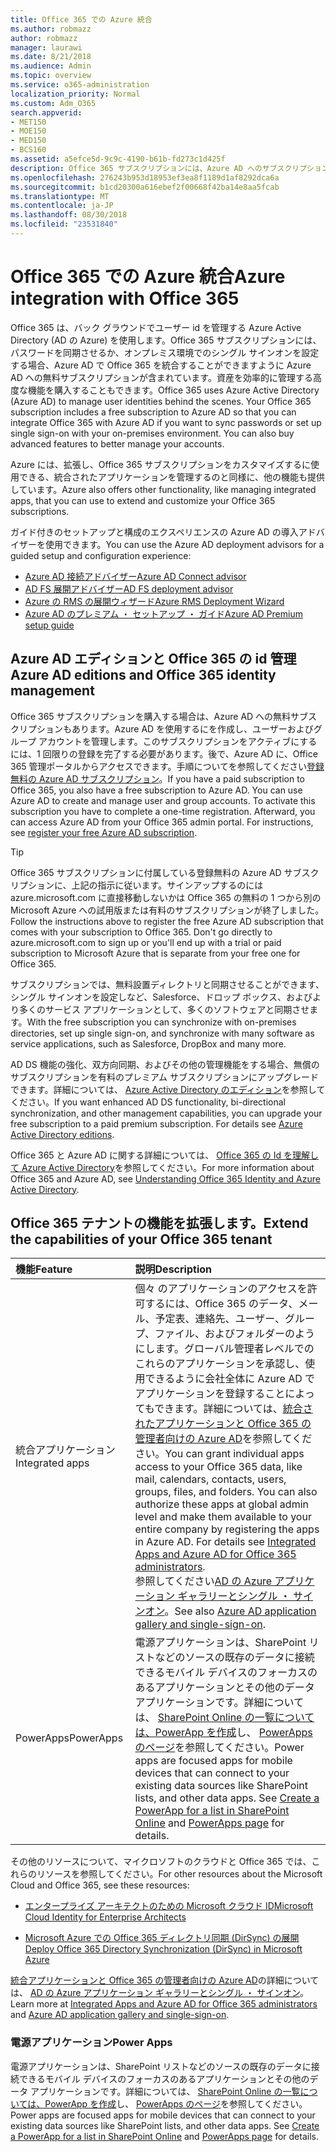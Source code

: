 ```yaml
---
title: Office 365 での Azure 統合
ms.author: robmazz
author: robmazz
manager: laurawi
ms.date: 8/21/2018
ms.audience: Admin
ms.topic: overview
ms.service: o365-administration
localization_priority: Normal
ms.custom: Adm_O365
search.appverid:
- MET150
- MOE150
- MED150
- BCS160
ms.assetid: a5efce5d-9c9c-4190-b61b-fd273c1d425f
description: Office 365 サブスクリプションには、Azure AD へのサブスクリプションが含まれています。オンプレミス環境でパスワード同期またはシングル サインオンをする場合は、Azure AD と Office 365 を統合します。
ms.openlocfilehash: 276243b953d18953ef3ea8f1189d1af8292dca6a
ms.sourcegitcommit: b1cd20300a616ebef2f00668f42ba14e8aa5fcab
ms.translationtype: MT
ms.contentlocale: ja-JP
ms.lasthandoff: 08/30/2018
ms.locfileid: "23531840"
---
```

# <a name="azure-integration-with-office-365"></a><span data-ttu-id="899a0-104">Office 365 での Azure 統合</span><span class="sxs-lookup"><span data-stu-id="899a0-104">Azure integration with Office 365</span></span>

<span data-ttu-id="899a0-p102">Office 365 は、バック グラウンドでユーザー id を管理する Azure Active Directory (AD の Azure) を使用します。Office 365 サブスクリプションには、パスワードを同期させるか、オンプレミス環境でのシングル サインオンを設定する場合、Azure AD で Office 365 を統合することができますように Azure AD への無料サブスクリプションが含まれています。資産を効率的に管理する高度な機能を購入することもできます。</span><span class="sxs-lookup"><span data-stu-id="899a0-p102">Office 365 uses Azure Active Directory (Azure AD) to manage user identities behind the scenes. Your Office 365 subscription includes a free subscription to Azure AD so that you can integrate Office 365 with Azure AD if you want to sync passwords or set up single sign-on with your on-premises environment. You can also buy advanced features to better manage your accounts.</span></span>
  
<span data-ttu-id="899a0-108">Azure には、拡張し、Office 365 サブスクリプションをカスタマイズするに使用できる、統合されたアプリケーションを管理するのと同様に、他の機能も提供しています。</span><span class="sxs-lookup"><span data-stu-id="899a0-108">Azure also offers other functionality, like managing integrated apps, that you can use to extend and customize your Office 365 subscriptions.</span></span>
  
<span data-ttu-id="899a0-109">ガイド付きのセットアップと構成のエクスペリエンスの Azure AD の導入アドバイザーを使用できます。</span><span class="sxs-lookup"><span data-stu-id="899a0-109">You can use the Azure AD deployment advisors for a guided setup and configuration experience:</span></span>
 - [<span data-ttu-id="899a0-110">Azure AD 接続アドバイザー</span><span class="sxs-lookup"><span data-stu-id="899a0-110">Azure AD Connect advisor</span></span>](https://aka.ms/aadconnectpwsync)
 - [<span data-ttu-id="899a0-111">AD FS 展開アドバイザー</span><span class="sxs-lookup"><span data-stu-id="899a0-111">AD FS deployment advisor</span></span>](https://aka.ms/adfsguidance)
 - [<span data-ttu-id="899a0-112">Azure の RMS の展開ウィザード</span><span class="sxs-lookup"><span data-stu-id="899a0-112">Azure RMS Deployment Wizard</span></span>](https://aka.ms/azuremsguidance)
 - [<span data-ttu-id="899a0-113">Azure AD のプレミアム ・ セットアップ ・ ガイド</span><span class="sxs-lookup"><span data-stu-id="899a0-113">Azure AD Premium setup guide</span></span>](https://aka.ms/aadpguidance)
  
## <a name="azure-ad-editions-and-office-365-identity-management"></a><span data-ttu-id="899a0-114">Azure AD エディションと Office 365 の id 管理</span><span class="sxs-lookup"><span data-stu-id="899a0-114">Azure AD editions and Office 365 identity management</span></span>

<span data-ttu-id="899a0-p103">Office 365 サブスクリプションを購入する場合は、Azure AD への無料サブスクリプションもあります。Azure AD を使用するにを作成し、ユーザーおよびグループ アカウントを管理します。このサブスクリプションをアクティブにするには、1 回限りの登録を完了する必要があります。後で、Azure AD に、Office 365 管理ポータルからアクセスできます。手順についてを参照してください[登録無料の Azure AD サブスクリプション](https://go.microsoft.com/fwlink/p/?LinkId=617127)。</span><span class="sxs-lookup"><span data-stu-id="899a0-p103">If you have a paid subscription to Office 365, you also have a free subscription to Azure AD. You can use Azure AD to create and manage user and group accounts. To activate this subscription you have to complete a one-time registration. Afterward, you can access Azure AD from your Office 365 admin portal. For instructions, see [register your free Azure AD subscription](https://go.microsoft.com/fwlink/p/?LinkId=617127).</span></span> 
  
> [!TIP]
> <span data-ttu-id="899a0-p104">Office 365 サブスクリプションに付属している登録無料の Azure AD サブスクリプションに、上記の指示に従います。サインアップするのには azure.microsoft.com に直接移動しないかは Office 365 の無料の 1 つから別の Microsoft Azure への試用版または有料のサブスクリプションが終了しました。</span><span class="sxs-lookup"><span data-stu-id="899a0-p104">Follow the instructions above to register the free Azure AD subscription that comes with your subscription to Office 365. Don't go directly to azure.microsoft.com to sign up or you'll end up with a trial or paid subscription to Microsoft Azure that is separate from your free one for Office 365.</span></span> 
  
<span data-ttu-id="899a0-122">サブスクリプションでは、無料設置ディレクトリと同期させることができます、シングル サインオンを設定しなど、Salesforce、ドロップ ボックス、およびより多くのサービス アプリケーションとして、多くのソフトウェアと同期させます。</span><span class="sxs-lookup"><span data-stu-id="899a0-122">With the free subscription you can synchronize with on-premises directories, set up single sign-on, and synchronize with many software as service applications, such as Salesforce, DropBox and many more.</span></span>
  
<span data-ttu-id="899a0-p105">AD DS 機能の強化、双方向同期、およびその他の管理機能をする場合、無償のサブスクリプションを有料のプレミアム サブスクリプションにアップグレードできます。詳細については、 [Azure Active Directory のエディション](https://docs.microsoft.com/azure/active-directory/fundamentals/active-directory-whatis)を参照してください。</span><span class="sxs-lookup"><span data-stu-id="899a0-p105">If you want enhanced AD DS functionality, bi-directional synchronization, and other management capabilities, you can upgrade your free subscription to a paid premium subscription. For details see [Azure Active Directory editions](https://docs.microsoft.com/azure/active-directory/fundamentals/active-directory-whatis).</span></span>
  
<span data-ttu-id="899a0-125">Office 365 と Azure AD に関する詳細については、 [Office 365 の Id を理解して Azure Active Directory](https://support.office.com/article/06a189e7-5ec6-4af2-94bf-a22ea225a7a9)を参照してください。</span><span class="sxs-lookup"><span data-stu-id="899a0-125">For more information about Office 365 and Azure AD, see [Understanding Office 365 Identity and Azure Active Directory](https://support.office.com/article/06a189e7-5ec6-4af2-94bf-a22ea225a7a9).</span></span>
  
## <a name="extend-the-capabilities-of-your-office-365-tenant"></a><span data-ttu-id="899a0-126">Office 365 テナントの機能を拡張します。</span><span class="sxs-lookup"><span data-stu-id="899a0-126">Extend the capabilities of your Office 365 tenant</span></span>

|<span data-ttu-id="899a0-127">**機能**</span><span class="sxs-lookup"><span data-stu-id="899a0-127">**Feature**</span></span>|<span data-ttu-id="899a0-128">**説明**</span><span class="sxs-lookup"><span data-stu-id="899a0-128">**Description**</span></span>|
|:-----|:-----|
|<span data-ttu-id="899a0-129">統合アプリケーション</span><span class="sxs-lookup"><span data-stu-id="899a0-129">Integrated apps</span></span>  <br/> |<span data-ttu-id="899a0-p106">個々 のアプリケーションのアクセスを許可するには、Office 365 のデータ、メール、予定表、連絡先、ユーザー、グループ、ファイル、およびフォルダーのようにします。グローバル管理者レベルでのこれらのアプリケーションを承認し、使用できるように会社全体に Azure AD でアプリケーションを登録することによってもできます。詳細については、[統合されたアプリケーションと Office 365 の管理者向けの Azure AD](https://support.office.com/article/cb2250e3-451e-416f-bf4e-363549652c2a)を参照してください。</span><span class="sxs-lookup"><span data-stu-id="899a0-p106">You can grant individual apps access to your Office 365 data, like mail, calendars, contacts, users, groups, files, and folders. You can also authorize these apps at global admin level and make them available to your entire company by registering the apps in Azure AD. For details see [Integrated Apps and Azure AD for Office 365 administrators](https://support.office.com/article/cb2250e3-451e-416f-bf4e-363549652c2a).  </span></span><br/> <span data-ttu-id="899a0-133">参照してください[AD の Azure アプリケーション ギャラリーとシングル ・ サインオン](https://go.microsoft.com/fwlink/p/?LinkId=698604)。</span><span class="sxs-lookup"><span data-stu-id="899a0-133">See also [Azure AD application gallery and single-sign-on](https://go.microsoft.com/fwlink/p/?LinkId=698604).</span></span>  <br/> |
|<span data-ttu-id="899a0-134">PowerApps</span><span class="sxs-lookup"><span data-stu-id="899a0-134">PowerApps</span></span>  <br/> | <span data-ttu-id="899a0-p107">電源アプリケーションは、SharePoint リストなどのソースの既存のデータに接続できるモバイル デバイスのフォーカスのあるアプリケーションとその他のデータ アプリケーションです。詳細については、 [SharePoint Online の一覧については、PowerApp を作成](https://support.office.com/article/9338b2d2-67ac-4b81-8e67-97da27e5e9ab)し、 [PowerApps のページ](https://powerapps.microsoft.com/)を参照してください。</span><span class="sxs-lookup"><span data-stu-id="899a0-p107">Power apps are focused apps for mobile devices that can connect to your existing data sources like SharePoint lists, and other data apps. See [Create a PowerApp for a list in SharePoint Online](https://support.office.com/article/9338b2d2-67ac-4b81-8e67-97da27e5e9ab) and [PowerApps page](https://powerapps.microsoft.com/) for details.  </span></span><br/> |
   
<span data-ttu-id="899a0-137">その他のリソースについて、マイクロソフトのクラウドと Office 365 では、これらのリソースを参照してください。</span><span class="sxs-lookup"><span data-stu-id="899a0-137">For other resources about the Microsoft Cloud and Office 365, see these resources:</span></span>
  
- [<span data-ttu-id="899a0-138">エンタープライズ アーキテクトのための Microsoft クラウド ID</span><span class="sxs-lookup"><span data-stu-id="899a0-138">Microsoft Cloud Identity for Enterprise Architects</span></span>](https://go.microsoft.com/fwlink/p/?LinkId=828642)
    
- [<span data-ttu-id="899a0-139">Microsoft Azure での Office 365 ディレクトリ同期 (DirSync) の展開</span><span class="sxs-lookup"><span data-stu-id="899a0-139">Deploy Office 365 Directory Synchronization (DirSync) in Microsoft Azure</span></span>](https://go.microsoft.com/fwlink/p/?LinkId=517887)
    

<span data-ttu-id="899a0-140">[統合アプリケーションと Office 365 の管理者向けの Azure AD](integrated-apps-and-azure-ads.md)の詳細については、 [AD の Azure アプリケーション ギャラリーとシングル ・ サインオン](https://docs.microsoft.com/azure/active-directory/manage-apps/what-is-single-sign-on)。</span><span class="sxs-lookup"><span data-stu-id="899a0-140">Learn more at [Integrated Apps and Azure AD for Office 365 administrators](integrated-apps-and-azure-ads.md) and [Azure AD application gallery and single-sign-on](https://docs.microsoft.com/azure/active-directory/manage-apps/what-is-single-sign-on).</span></span>

### <a name="power-apps"></a><span data-ttu-id="899a0-141">電源アプリケーション</span><span class="sxs-lookup"><span data-stu-id="899a0-141">Power Apps</span></span>
<span data-ttu-id="899a0-p108">電源アプリケーションは、SharePoint リストなどのソースの既存のデータに接続できるモバイル デバイスのフォーカスのあるアプリケーションとその他のデータ アプリケーションです。詳細については、 [SharePoint Online の一覧については、PowerApp を作成](https://support.office.com/article/9338b2d2-67ac-4b81-8e67-97da27e5e9ab)し、 [PowerApps のページ](https://powerapps.microsoft.com/)を参照してください。</span><span class="sxs-lookup"><span data-stu-id="899a0-p108">Power apps are focused apps for mobile devices that can connect to your existing data sources like SharePoint lists, and other data apps. See [Create a PowerApp for a list in SharePoint Online](https://support.office.com/article/9338b2d2-67ac-4b81-8e67-97da27e5e9ab) and [PowerApps page](https://powerapps.microsoft.com/) for details.</span></span>